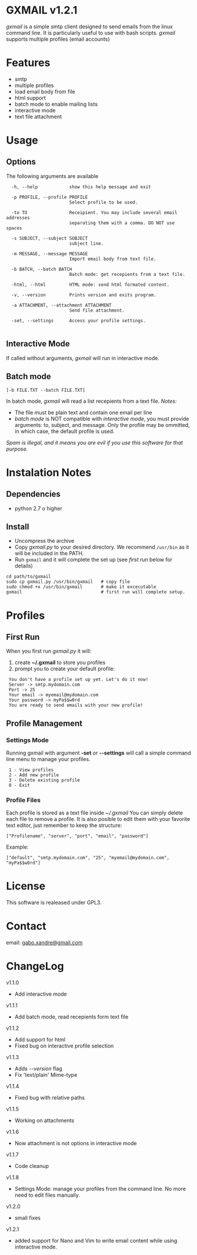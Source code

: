 # GXMAIL v1.2.1

*gxmail* is a simple smtp client designed to send emails from the linux command line.
It is particularly useful to use with bash scripts. 
*gxmail* supports multiple profiles (email accounts)

# Features
* smtp
* multiple profiles
* load email body from file
* html support
* batch mode to enable mailing lists
* interactive mode
* text file attachment


# Usage

## Options
The following arguments are available
```
  -h, --help            show this help message and exit

  -p PROFILE, --profile PROFILE
                        Select profile to be used.

  -to TO                Receipient. You may include several email addresses
                        separating them with a comma. DO NOT use spaces

  -s SUBJECT, --subject SUBJECT
                        subject line.

  -m MESSAGE, --message MESSAGE
                        Import email body from text file.

  -b BATCH, --batch BATCH
                        Batch mode: get recepients from a text file.

  -html, --html         HTML mode: send html formated content.

  -v, --version         Prints version and exits program.
  
  -a ATTACHMENT, --attachment ATTACHMENT
                        Send file attachment.
                        
  -set, --settings      Access your profile settings. 
                        
```

## Interactive Mode

If called without arguments, *gxmail* will run in interactive mode.

## Batch mode 

    [-b FILE.TXT --batch FILE.TXT]
In batch mode, *gxmail* will read a list recepients from a text file.
*Notes:*
* The file must be plain text and contain one email per line
* *batch mode* is NOT compatible with *interactive mode*, you must provide arguments: to, subject, and message. Only the profile may be ommitted, in which case, the default profile is used.

*Spam is illegal, and it means you are evil if you use this software for that purpose.*

# Instalation Notes
## Dependencies
* python 2.7 o higher

## Install

* Uncompress the archive
* Copy *gxmail.py* to your desired directory. We recommend ```/usr/bin``` as it will be included in the PATH. 
* Run ```gxmail``` and it will complete the set up (see *first run* below for details)

```
cd path/to/gxmail
sudo cp gxmail.py /usr/bin/gxmail 	# copy file
sudo chmod +x /usr/bin/gxmail 		# make it excecutable
gxmail								# first run will complete setup.
```

# Profiles

## First Run
When you first run *gxmail.py* it will:
1. create **~/.gxmail** to store you profiles
2. prompt you to create your default profile:

```
 You don't have a profile set up yet. Let's do it now!
 Server -> smtp.mydomain.com
 Port -> 25
 Your email -> myemail@mydomain.com
 Your password -> myPa$$w0rd
 You are ready to send emails with your new profile!
```
## Profile Management
### Settings Mode
Running gxmail with argument **-set** or **--settings** will call a simple command line menu to manage your profiles.

```
 1 - View profiles                 
 2 - Add new profile                        
 3 - Delete existing profile          
 0 - Exit 
```


### Profile Files
Each profile is stored as a text file inside *~/.gxmail*
You can simply delete each file to remove a profile.
It is also posible to edit them with your favorite text editor, just remember to keep the structure:

    ["Profilename", "server", "port", "email", "password"]

Example:

    ["default", "smtp.mydomain.com", "25", "myemail@mydomain.com", "myPa$$w0rd"]

# License

This software is realeased under GPL3.

# Contact

email: gabo.xandre@gmail.com

# ChangeLog
v1.1.0 
* Add interactive mode

v1.1.1 
* Add batch mode, read recepients form text file

v1.1.2 
* Add support for html
* Fixed bug on interactive profile selection

v1.1.3
* Adds *--version* flag
* Fix 'text/plain' Mime-type

v1.1.4
* Fixed bug with relative paths

v1.1.5
* Working on attachments

v1.1.6
* Now attachment is not options in interactive mode

v1.1.7
* Code cleanup

v1.1.8
* Settings Mode: manage your profiles from the command line. No more need to edit files manually.

v1.2.0
* small fixes

v1.2.1
* added support for Nano and Vim to write email content while using interactive mode.
